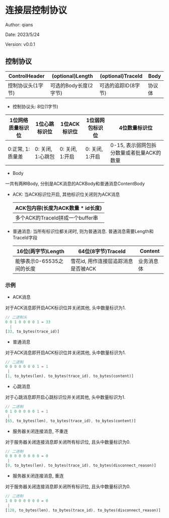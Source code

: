 # 连接层控制协议

Author: qians

Date: 2023/5/24

Version: v0.0.1

## 控制协议

| ControlHeader     | (optional)Length      | (optional)TraceId   | Body   |
| ----------------- | --------------------- | ------------------- | ------ |
| 控制协议头(1字节) | 可选的Body长度(2字节) | 可选的追踪ID(8字节) | 协议体 |

- 控制协议头: 8位(1字节)

| 1位网络质量标识位 | 1位心跳标识位     | 1位ACK标识位    | 1位弱网包标识位 | 4位数量标识位                             |
| ----------------- | ----------------- | --------------- | --------------- | ----------------------------------------- |
| 0:正常, 1:质量差  | 0: 关闭, 1:心跳包 | 0: 关闭, 1:开启 | 0: 关闭, 1:开启 | 0-15, 表示弱网包拆分数量或者批量ACK的数量 |

- Body

一共有两种Body, 分别是ACK消息的ACKBody和普通消息ContentBody

- ACK: 当ACK标识位开启, 其他标识位关闭则为ACK消息

    | ACK包内容(长度为ACK数量 * id长度) |
    | --------------------------------- |
    | 多个ACK的TraceId拼成一个buffer串  |

- 普通消息: 当所有标识位都关闭时, 则为普通消息. 普通消息需要Length和TraceId字段

    | 16位(两字节)Length        | 64位(8字节)TraceId                  | Content    |
    | ------------------------- | ----------------------------------- | ---------- |
    | 能够表示0-65535之间的长度 | 雪花id, 用作连接层追踪消息是否被ACK | 业务消息体 |

### 示例

- ACK消息

对于ACK消息即开启ACK标识位并关闭其他, 头中数量标识为1.

```rust
// 二进制头
0 0 1 0 0 0 0 1 = 33
  |
[33, to_bytes(trace_id)]
```

- 普通消息

对于ACK消息即开启ACK标识位并关闭其他, 头中数量标识为1.

```rust
// 二进制
0 0 0 0 0 0 0 1 = 1
 |
[1, to_bytes(len), to_bytes(trace_id), to_bytes(content)]
```

- 心跳消息

对于心跳消息即开启心跳标识位并关闭其他, 头中数量标识为1.

```rust
// 二进制
0 1 0 0 0 0 0 1 = 1
 |
[65, to_bytes(len), to_bytes(trace_id), to_bytes(content)]
```

- 服务器关闭连接消息, 不重连

对于服务器关闭连接消息即关闭所有标识位, 且头中数量标识为0.

```rust
// 二进制
0 0 0 0 0 0 0 0 = 0
 |
[0, to_bytes(len), to_bytes(trace_id), to_bytes(disconnect_reason)]
```

- 服务器关闭连接消息, 重连

对于服务器关闭连接消息即关闭所有标识位, 且头中数量标识为0.

```rust
// 二进制
1 0 0 0 0 0 0 0 = 0
 |
[128, to_bytes(len), to_bytes(trace_id), to_bytes(disconnect_reason)]
```
